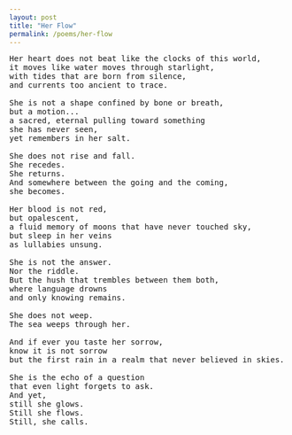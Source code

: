 ```yaml
---
layout: post
title: "Her Flow"
permalink: /poems/her-flow
---
```


<pre>
Her heart does not beat like the clocks of this world,
it moves like water moves through starlight,
with tides that are born from silence,
and currents too ancient to trace.

She is not a shape confined by bone or breath,
but a motion...
a sacred, eternal pulling toward something
she has never seen,
yet remembers in her salt.

She does not rise and fall.
She recedes.
She returns.
And somewhere between the going and the coming,
she becomes.

Her blood is not red,
but opalescent,
a fluid memory of moons that have never touched sky,
but sleep in her veins
as lullabies unsung.

She is not the answer.
Nor the riddle.
But the hush that trembles between them both,
where language drowns
and only knowing remains.

She does not weep.
The sea weeps through her.

And if ever you taste her sorrow,
know it is not sorrow
but the first rain in a realm that never believed in skies.

She is the echo of a question
that even light forgets to ask.
And yet,
still she glows.
Still she flows.
Still, she calls.
</pre>
